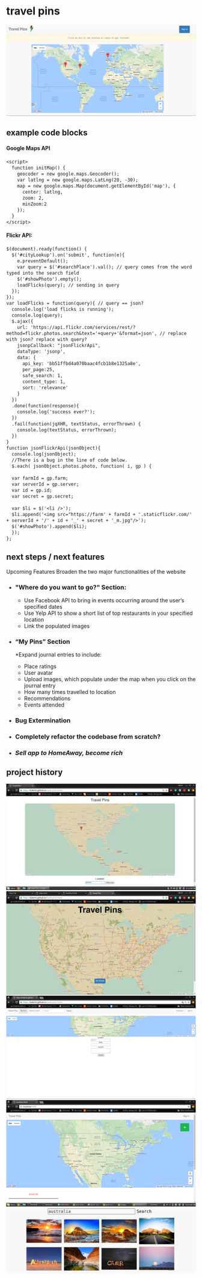 # travel pins
![Image of Landing page v6.0](/images/site6.png)

## example code blocks

#### Google Maps API
```
<script>
  function initMap() {
    geocoder = new google.maps.Geocoder();
    var latlng = new google.maps.LatLng(20, -30);
    map = new google.maps.Map(document.getElementById('map'), {
      center: latlng,
      zoom: 2,
      minZoom:2
    });
  }
</script>
```
#### Flickr API:
```
$(document).ready(function() {
  $('#cityLookup').on('submit', function(e){
    e.preventDefault();
    var query = $('#searchPlace').val(); // query comes from the word typed into the search field
    $('#showPhoto').empty();
    loadFlicks(query); // sending in query
  });
});
var loadFlicks = function(query){ // query == json?
  console.log('load flicks is running');
  console.log(query);
  $.ajax({
    url: 'https://api.flickr.com/services/rest/?method=flickr.photos.search&text='+query+'&format=json', // replace with json? replace with query?
    jsonpCallback: "jsonFlickrApi",
    dataType: 'jsonp',
    data: {
      api_key: 'bb51ffbd4a070baac4fcb1b8e1325a8e',
      per_page:25,
      safe_search: 1,
      content_type: 1,
      sort: 'relevance'
    }
  })
  .done(function(response){
    console.log('success ever?');
  })
  .fail(function(jqXHR, textStatus, errorThrown) {
    console.log(textStatus, errorThrown);
  })
}
function jsonFlickrApi(jsonObject){
  console.log(jsonObject);
  //There is a bug in the line of code below.
  $.each( jsonObject.photos.photo, function( i, gp ) {

  var farmId = gp.farm;
  var serverId = gp.server;
  var id = gp.id;
  var secret = gp.secret;
  
  var $li = $('<li />');
  $li.append('<img src="https://farm' + farmId + '.staticflickr.com/' + serverId + '/' + id + '_' + secret + '_m.jpg"/>');
  $('#showPhoto').append($li);
  });
};
```
## next steps / next features
Upcoming Features
Broaden the two major functionalities of the website

* ### "Where do you want to go?" Section:
  * Use Facebook API to bring in events occurring around the user’s specified dates
  * Use Yelp API to show a short list of top restaurants in your specified location
  * Link the populated images 

* ### “My Pins” Section 
  *Expand journal entries to include:
    * Place ratings
    * User avatar
    * Upload images, which populate under the map when you click on the journal entry
    * How many times travelled to location
    * Recommendations 
    * Events attended 

      
  
* ### Bug Extermination
* ### Completely refactor the codebase from scratch?
* ### _Sell app to HomeAway, become rich_

## project history
![Image of Site v1.0](/images/site1)
![Image of Site v2.0](/images/site2.png)
![Image of Site v3.0](/images/site3.png)
![Image of Site v4.0](/images/site4.png)
![Image of Site v5.0](/images/site5.png)


